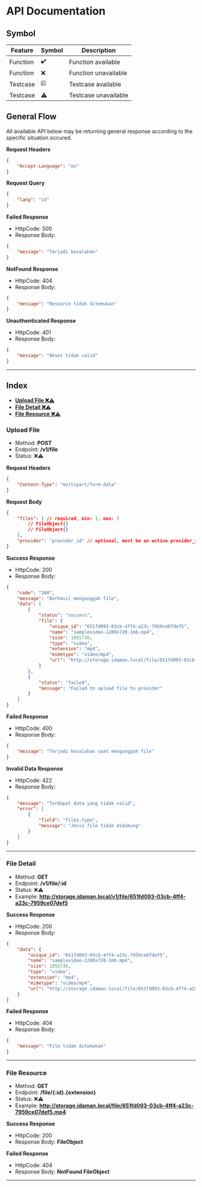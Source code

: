 # API Documentation

## Symbol
| Feature  | Symbol | Description         |
| ---      | ------ | ------              |
| Function |   ✔️  | Function available   |
| Function |   ❌  | Function unavailable |
| Testcase |   ☑️  | Testcase available   |
| Testcase |   ⚠️  | Testcase unavailable |

## General Flow
All available API below may be returning general response according to the specific situation occured.

**Request Headers**
```json
{
	"Accept-Language": "en"
}
```

**Request Query**
```json
{
	"lang": "id"
}
```

**Failed Response**
- HttpCode: 500
- Response Body: 
```json
{
	"message": "Terjadi kesalahan"
}
```

**NotFound Response**
- HttpCode: 404
- Response Body: 
```json
{
	"message": "Resource tidak ditemukan"
}
```

**Unauthenticated Response**
- HttpCode: 401
- Response Body: 
```json
{
	"message": "Akses tidak valid"
}
```

---

## Index
- [**Upload File ❌⚠️** ](#upload-file)
- [**File Detail ❌⚠️** ](#file-detail)
- [**File Resource ❌⚠️** ](#file-resource)

### Upload File
- Method: **POST**
- Endpoint: **/v1/file**
- Status: ❌⚠️

**Request Headers**
```json
{
	"Content-Type": "multipart/form-data"
}
```

**Request Body**
```json
{
	"files": [ // required, min: 1, max: 5
		// FileObject{}
		// FileObject{}
	],
	"provider": "provider_id" // optional, must be an active provider_id
}
```

**Success Response**
- HttpCode: 200
- Response Body:
```json
{
	"code": "200",
	"message": "Berhasil mengunggah file",
	"data": [
		{
			"status": "success",
			"file": {
				"unique_id": "651fd093-03cb-4ff4-a23c-7959ce07def5",
				"name": "samplevideo-1280x720-1mb.mp4",
				"size": 1055736,
				"type": "video",
				"extension": "mp4",
				"mimetype": "video/mp4",
				"url": "http://storage.idaman.local/file/651fd093-03cb-4ff4-a23c-7959ce07def5.mp4"
			}
		},
		{
			"status": "failed",
			"message": "Failed to upload file to provider"
		}
	]
}
```

**Failed Response**
- HttpCode: 400
- Response Body: 
```json
{
	"message": "Terjadi kesalahan saat mengunggah file"
}
```

**Invalid Data Response**
- HttpCode: 422
- Response Body: 
```json
{
	"message": "Terdapat data yang tidak valid",
	"error": [
		{
			"field": "files.type",
			"message": "Jenis file tidak didukung"
		}
	]
}
```

---

### File Detail
- Method: **GET**
- Endpoint: **/v1/file/:id**
- Status: ❌⚠️
- Example: **http://storage.idaman.local/v1/file/651fd093-03cb-4ff4-a23c-7959ce07def5**

**Success Response**
- HttpCode: 200
- Response Body:
```json
{
	"data": {
		"unique_id": "651fd093-03cb-4ff4-a23c-7959ce07def5",
		"name": "samplevideo-1280x720-1mb.mp4",
		"size": 1055736,
		"type": "video",
		"extension": "mp4",
		"mimetype": "video/mp4",
		"url": "http://storage.idaman.local/file/651fd093-03cb-4ff4-a23c-7959ce07def5.mp4"
	}
}
```

**Failed Response**
- HttpCode: 404
- Response Body: 
```json
{
	"message": "File tidak ditemukan"
}
```

---

### File Resource
- Method: **GET**
- Endpoint: **/file/{:id}.{extension}**
- Status: ❌⚠️
- Example: **http://storage.idaman.local/file/651fd093-03cb-4ff4-a23c-7959ce07def5.mp4**

**Success Response**
- HttpCode: 200
- Response Body: **FileObject**

**Failed Response**
- HttpCode: 404
- Response Body: **NotFound FileObject**

---
